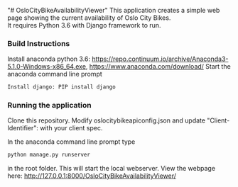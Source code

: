 "# OsloCityBikeAvailabilityViewer" 
This application creates a simple web page showing the current availability of Oslo City Bikes.  
It requires Python 3.6 with Django framework to run.
### Build Instructions ###

Install anaconda python 3.6: https://repo.continuum.io/archive/Anaconda3-5.1.0-Windows-x86_64.exe, https://www.anaconda.com/download/
Start the anaconda command line prompt
```cmd
Install django: PIP install django
```


### Running the application
Clone this repository.
Modify oslocitybikeapiconfig.json and update "Client-Identifier":  with  your client spec.

In the anaconda command line prompt type 
```cmd
python manage.py runserver 
```
in the root folder. This will start the local webserver.
View the webpage here: http://127.0.0.1:8000/OsloCityBikeAvailabilityViewer/
